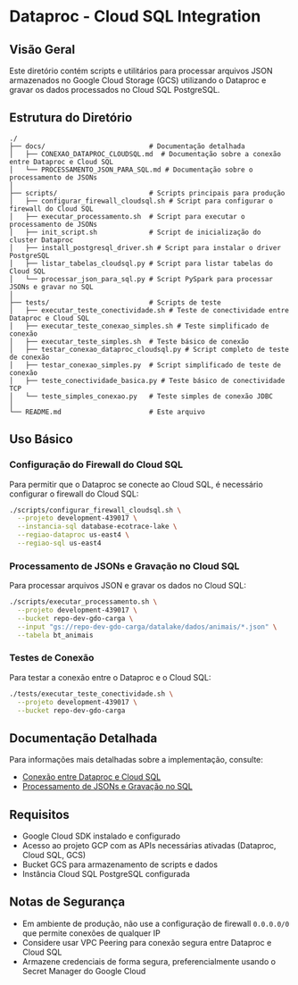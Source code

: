 # Dataproc - Cloud SQL Integration

## Visão Geral

Este diretório contém scripts e utilitários para processar arquivos JSON armazenados no Google Cloud Storage (GCS) utilizando o Dataproc e gravar os dados processados no Cloud SQL PostgreSQL.

## Estrutura do Diretório

```
./
├── docs/                          # Documentação detalhada
│   ├── CONEXAO_DATAPROC_CLOUDSQL.md  # Documentação sobre a conexão entre Dataproc e Cloud SQL
│   └── PROCESSAMENTO_JSON_PARA_SQL.md # Documentação sobre o processamento de JSONs
│
├── scripts/                       # Scripts principais para produção
│   ├── configurar_firewall_cloudsql.sh # Script para configurar o firewall do Cloud SQL
│   ├── executar_processamento.sh  # Script para executar o processamento de JSONs
│   ├── init_script.sh             # Script de inicialização do cluster Dataproc
│   ├── install_postgresql_driver.sh # Script para instalar o driver PostgreSQL
│   ├── listar_tabelas_cloudsql.py # Script para listar tabelas do Cloud SQL
│   └── processar_json_para_sql.py # Script PySpark para processar JSONs e gravar no SQL
│
├── tests/                         # Scripts de teste
│   ├── executar_teste_conectividade.sh # Teste de conectividade entre Dataproc e Cloud SQL
│   ├── executar_teste_conexao_simples.sh # Teste simplificado de conexão
│   ├── executar_teste_simples.sh  # Teste básico de conexão
│   ├── testar_conexao_dataproc_cloudsql.py # Script completo de teste de conexão
│   ├── testar_conexao_simples.py  # Script simplificado de teste de conexão
│   ├── teste_conectividade_basica.py # Teste básico de conectividade TCP
│   └── teste_simples_conexao.py   # Teste simples de conexão JDBC
│
└── README.md                      # Este arquivo
```

## Uso Básico

### Configuração do Firewall do Cloud SQL

Para permitir que o Dataproc se conecte ao Cloud SQL, é necessário configurar o firewall do Cloud SQL:

```bash
./scripts/configurar_firewall_cloudsql.sh \
  --projeto development-439017 \
  --instancia-sql database-ecotrace-lake \
  --regiao-dataproc us-east4 \
  --regiao-sql us-east4
```

### Processamento de JSONs e Gravação no Cloud SQL

Para processar arquivos JSON e gravar os dados no Cloud SQL:

```bash
./scripts/executar_processamento.sh \
  --projeto development-439017 \
  --bucket repo-dev-gdo-carga \
  --input "gs://repo-dev-gdo-carga/datalake/dados/animais/*.json" \
  --tabela bt_animais
```

### Testes de Conexão

Para testar a conexão entre o Dataproc e o Cloud SQL:

```bash
./tests/executar_teste_conectividade.sh \
  --projeto development-439017 \
  --bucket repo-dev-gdo-carga
```

## Documentação Detalhada

Para informações mais detalhadas sobre a implementação, consulte:

- [Conexão entre Dataproc e Cloud SQL](./docs/CONEXAO_DATAPROC_CLOUDSQL.md)
- [Processamento de JSONs e Gravação no SQL](./docs/PROCESSAMENTO_JSON_PARA_SQL.md)

## Requisitos

- Google Cloud SDK instalado e configurado
- Acesso ao projeto GCP com as APIs necessárias ativadas (Dataproc, Cloud SQL, GCS)
- Bucket GCS para armazenamento de scripts e dados
- Instância Cloud SQL PostgreSQL configurada

## Notas de Segurança

- Em ambiente de produção, não use a configuração de firewall `0.0.0.0/0` que permite conexões de qualquer IP
- Considere usar VPC Peering para conexão segura entre Dataproc e Cloud SQL
- Armazene credenciais de forma segura, preferencialmente usando o Secret Manager do Google Cloud
